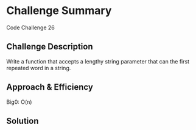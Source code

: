 # Challenge Summary

Code Challenge 26

## Challenge Description

Write a function that accepts a lengthy string parameter that can the first repeated word in a string.

## Approach & Efficiency

Big0: O(n)

## Solution
